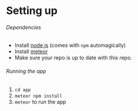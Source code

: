 # Setting up

###### Dependencies
  * Install [node.js][node] (comes with `npm` automagically)
  * Install [meteor][meteor-install]
  * Make sure your repo is up to date with this repo.

###### Running the app
  1. `cd app`
  2. `meteor npm install`
  3. `meteor` to run the app

<!-- Reference-style links go here -->
<!-- Keep alphabetized, please. -->
[meteor-install]: https://www.meteor.com/install
[node]: https://nodejs.org/en/
